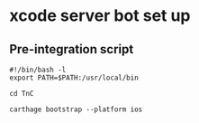 # xcode server bot set up

## Pre-integration script
```
#!/bin/bash -l
export PATH=$PATH:/usr/local/bin

cd TnC

carthage bootstrap --platform ios
```
